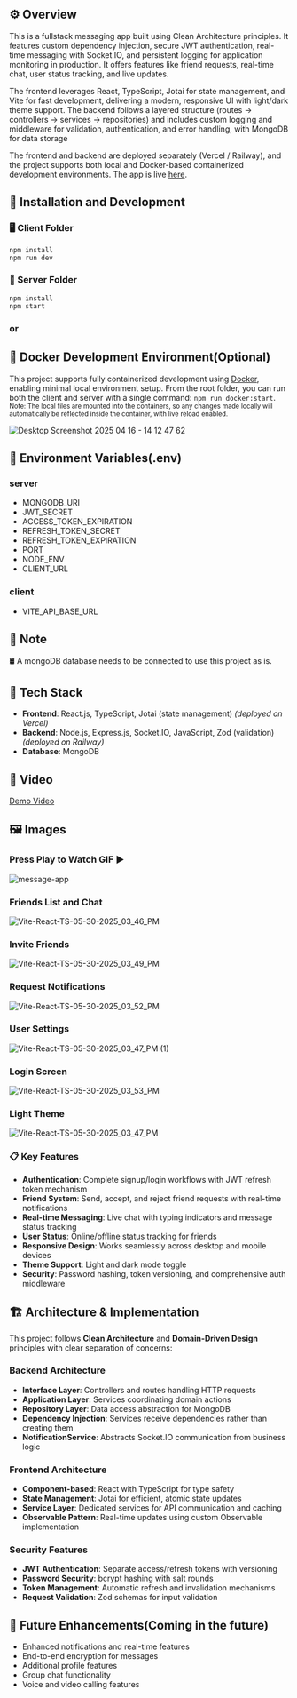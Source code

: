 ## ⚙️ Overview 
This is a fullstack messaging app built using Clean Architecture principles. It features custom dependency injection, secure JWT authentication, real-time messaging with Socket.IO, and persistent logging for application monitoring in production. It offers features like friend requests, real-time chat, user status tracking, and live updates.

The frontend leverages React, TypeScript, Jotai for state management, and Vite for fast development, delivering a modern, responsive UI with light/dark theme support. The backend follows a layered structure (routes → controllers → services → repositories) and includes custom logging and middleware for validation, authentication, and error handling, with MongoDB for data storage

The frontend and backend are deployed separately (Vercel / Railway), and the project supports both local and Docker-based containerized development environments. The app is live [here](https://messaging-app-client-ebon.vercel.app/).

## 🚀 Installation and Development

### 🖥️ Client Folder
`npm install`
<br/>`npm run dev`

### 🔧 Server Folder
`npm install`
<br/>`npm start`



### or

## 🐳 Docker Development Environment(Optional)

This project supports fully containerized development using [Docker](https://www.docker.com/get-started/), enabling minimal local environment setup.
From the root folder, you can run both the client and server with a single command: `npm run docker:start`. 
<br/> <sub>Note: The local files are mounted into the containers, so any changes made locally will automatically be reflected inside the container, with live reload enabled.</sub>

![Desktop Screenshot 2025 04 16 - 14 12 47 62](https://github.com/user-attachments/assets/b95ee49a-3734-4cc5-9f89-11491da2835d)


## 🔐 Environment Variables(.env)
### server
- MONGODB_URI
- JWT_SECRET
- ACCESS_TOKEN_EXPIRATION
- REFRESH_TOKEN_SECRET
- REFRESH_TOKEN_EXPIRATION
- PORT
- NODE_ENV
- CLIENT_URL
### client
- VITE_API_BASE_URL

## 📝 Note
🛢️ A mongoDB database needs to be connected to use this project as is.

## 🧰 Tech Stack
- **Frontend**: React.js, TypeScript, Jotai (state management) 
  _(deployed on Vercel)_
- **Backend**: Node.js, Express.js, Socket.IO, JavaScript, Zod (validation)  
  _(deployed on Railway)_
- **Database**: MongoDB

## 🎥 Video
[Demo Video](https://youtu.be/mEsYUYDX8vM)

## 🖼️ Images  
### Press Play to Watch GIF ▶️
![message-app](https://github.com/user-attachments/assets/ef3ad7ee-6e4f-4e0a-ab7f-8f1814b5307c)
### Friends List and Chat
![Vite-React-TS-05-30-2025_03_46_PM](https://github.com/user-attachments/assets/bc384d17-2612-41ac-aeaf-a77aaeea9ce8)
### Invite Friends
![Vite-React-TS-05-30-2025_03_49_PM](https://github.com/user-attachments/assets/871b5b18-6085-4695-887d-f87bd5eaddda)
### Request Notifications
![Vite-React-TS-05-30-2025_03_52_PM](https://github.com/user-attachments/assets/6bd517bb-c703-486f-b883-373807bd8d73)
### User Settings
![Vite-React-TS-05-30-2025_03_47_PM (1)](https://github.com/user-attachments/assets/2f8425fe-5fbb-400d-9534-8b14c700e996)
### Login Screen
![Vite-React-TS-05-30-2025_03_53_PM](https://github.com/user-attachments/assets/5c7dd293-3386-4ab0-bc9f-1d9b03a77dcc)
### Light Theme
![Vite-React-TS-05-30-2025_03_47_PM](https://github.com/user-attachments/assets/3b63327f-4c66-4b37-a78f-3d03b7e2f736)


### 📋 Key Features
- **Authentication**: Complete signup/login workflows with JWT refresh token mechanism
- **Friend System**: Send, accept, and reject friend requests with real-time notifications
- **Real-time Messaging**: Live chat with typing indicators and message status tracking
- **User Status**: Online/offline status tracking for friends
- **Responsive Design**: Works seamlessly across desktop and mobile devices
- **Theme Support**: Light and dark mode toggle
- **Security**: Password hashing, token versioning, and comprehensive auth middleware

## 🏗️ Architecture & Implementation

This project follows **Clean Architecture** and **Domain-Driven Design** principles with clear separation of concerns:

### Backend Architecture
- **Interface Layer**: Controllers and routes handling HTTP requests
- **Application Layer**: Services coordinating domain actions  
- **Repository Layer**: Data access abstraction for MongoDB
- **Dependency Injection**: Services receive dependencies rather than creating them
- **NotificationService**: Abstracts Socket.IO communication from business logic

### Frontend Architecture  
- **Component-based**: React with TypeScript for type safety
- **State Management**: Jotai for efficient, atomic state updates
- **Service Layer**: Dedicated services for API communication and caching
- **Observable Pattern**: Real-time updates using custom Observable implementation

### Security Features
- **JWT Authentication**: Separate access/refresh tokens with versioning
- **Password Security**: bcrypt hashing with salt rounds
- **Token Management**: Automatic refresh and invalidation mechanisms
- **Request Validation**: Zod schemas for input validation

## 🔮 Future Enhancements(Coming in the future)
- Enhanced notifications and real-time features
- End-to-end encryption for messages
- Additional profile features
- Group chat functionality
- Voice and video calling features
